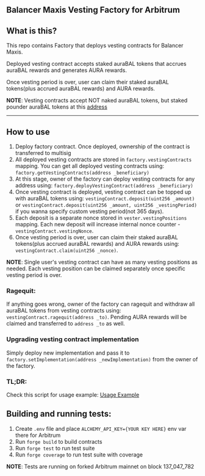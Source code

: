 ## Balancer Maxis Vesting Factory for Arbitrum

## What is this?
This repo contains Factory that deploys vesting contracts for Balancer Maxis.

Deployed vesting contract accepts staked auraBAL tokens that accrues auraBAL rewards and generates AURA rewards.

Once vesting period is over, user can claim their staked auraBAL tokens(plus accrued auraBAL rewards) and AURA rewards.

**NOTE**: Vesting contracts accept NOT naked auraBAL tokens, but staked pounder auraBAL tokens at this [address](https://arbiscan.io/address/0x4EA9317D90b61fc28C418C247ad0CA8939Bbb0e9)

---

## How to use
1. Deploy factory contract. Once deployed, ownership of the contract is transferred to multisig
2. All deployed vesting contracts are stored in `factory.vestingContracts` mapping. You can get all deployed vesting contracts using: `factory.getVestingContracts(address _beneficiary)`
3. At this stage, owner of the factory can deploy vesting contracts for any address using: `factory.deployVestingContract(address _beneficiary)`
4. Once vesting contract is deployed, vesting contract can be topped up with auraBAL tokens using: `vestingContract.deposit(uint256 _amount)`
or `vestingContract.deposit(uint256 _amount, uint256 _vestingPeriod)` if you wanna specify custom vesting period(not 365 days).
5. Each deposit is a separate nonce stored in `vester.vestingPositions` mapping. Each new deposit will increase internal nonce counter - `vestingContract.vestingNonce`.
6. Once vesting period is over, user can claim their staked auraBAL tokens(plus accrued auraBAL rewards) and AURA rewards using: `vestingContract.claim(uint256 _nonce)`.

**NOTE**: Single user's vesting contract can have as many vesting positions as needed. Each vesting position can be claimed separately once specific vesting period is over.

### Ragequit:
If anything goes wrong, owner of the factory can ragequit and withdraw all auraBAL tokens from vesting contracts using: `vestingContract.ragequit(address _to)`. 
Pending AURA rewards will be claimed and transferred to `address _to` as well.

### Upgrading vesting contract implementation
Simply deploy new implementation and pass it to `factory.setImplementation(address _newImplementation)` from the owner of the factory.

### TL;DR:
Check this script for usage example: [Usage Example](https://github.com/BalancerMaxis/maxi-pay/blob/main/script/UsageExample.sol)

## Building and running tests:
1. Create `.env` file and place `ALCHEMY_API_KEY={YOUR KEY HERE}` env var there for Arbitrum
2. Run `forge build` to build contracts
3. Run `forge test` to run test suite
4. Run `forge coverage` to run test suite with coverage

**NOTE**: Tests are running on forked Arbitrum mainnet on block 137_047_782